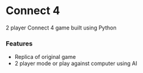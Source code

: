# Connect 4

2 player Connect 4 game built using Python

### Features

* Replica of original game
* 2 player mode or play against computer using AI